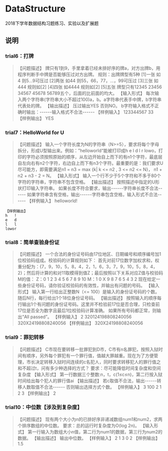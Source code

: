 # DataStructure

2018下学年数据结构习题练习、实验以及扩展题

## 说明

### trial6：打牌

> 【问题描述】
牌只有1到9，手里拿着已经未排好序的牌a，对方出牌b，用程序判断手中牌是否能够压过对方出牌。  规则：出牌牌型有5种
[1]一张 如4 则5...9可压过 
[2]两张 如44 则55，66，77，...，99可压过 
[3]三张 如444 规则如[2] 
[4]四张 如4444 规则如[2] 
[5]五张 牌型只有12345 23456 34567 45678 56789五个，后面的比前面的均大。
【输入形式】
每次输入两个字符串(字符串大小不超过100)a，b。a字符串代表手中牌，b字符串代表处的牌。
【输出描述】
压过输出YES 否则NO。
b字符输入格式不正确时输出：------输入格式不合法------
【样例输入】
	123344567
33
【样例输出】
	YES

### trial7：HelloWorld for U

> 【问题描述】
输入一个字符长度为N的字符串（N>=5），要求将每个字母拆分，形成U型输出来。例如：”helloworld“能被打印成h e l d l r lowo，打印的字符必须按照原始的顺序，从左边开始自上而下的有n1个字符，最底层自左向右有n2个字符，右边自上而下有n3个字符。最重要的是：我们要求U尽可能方，即需要满足n1 = n3 = max {k| k <= n2 , 3 <= n2 <= N}， n1 + n2 + n3 - 2 = N。
【输入形式】
输入一个行不少于5个字符和不多于80个字符的字符串，字符串不包含空格。
【输出描述】
按照描述中指定的U形状打印输入字符串。
如果长度不符合要求，输出------字符串长度不合法------
如果字符串含有空格，输出------字符串包含空格，输入形式不合法------
【样例输入】
	helloworld!



	【样例输出】
	h   !
    e   d
    l   l
    lowor

### trial8：简单查验身份证

> 【问题描述】
一个合法的身份证号码由17位地区、日期编号和顺序编号加1位校验码组成。校验码的计算规则如下：
首先对前17位数字加权求和，权重分配为：{7，9，10，5，8，4，2，1，6，3，7，9，10，5，8，4，2}；然后将计算的和对11取模得到值Z；最后按照以下关系对应Z值与校验码M的值：
Z：0 1 2 3 4 5 6 7 8 9 10
M：1 0 X 9 8 7 6 5 4 3 2
现在给定一些身份证号码，请你验证校验码的有效性，并输出有问题的号码。
【输入形式】
输入第一行给出正整数N（<= 100）是输入的身份证号码的个数。随后N行，每行给出1个18位身份证号码。
【输出描述】
按照输入的顺序每行输出1个有问题的身份证号码。这里并不检验前17位是否合理，只检查前17位是否全为数字且最后1位校验码计算准确。
如果所有号码都正常，则输出“All passed”。
【样例输入】
	2
320124198808240056
320X24198808240056
【样例输出】
320X24198808240056

### trial9：罪犯转移

> 【问题描述】
C市现在要转移一批罪犯到D市，C市有n名罪犯，按照入狱时间有顺序，另外每个罪犯有一个罪行值，值越大罪越重。现在为了方便管理，市长决定转移入狱时间连续的c名犯人，同时要求转移犯人的罪行值之和不超过t，问有多少种选择的方式？ 
要求：尽可能降低时间复杂度和空间复杂度
【输入形式】
第一行数据三个整数:n，t，c(1≤c≤n)，第二行按入狱时间给出每个犯人的罪行值ai
【输出描述】
若c取值不合法，输出------转移人数取值不合法------
否则输出选择方式个数。
【样例输入】
	3 100 2
	1 2 3
【样例输出】
	2


### trial10：中位数【涉及到复杂度】

> 【问题描述】
现有两个大小为n的已排好序非递减数组num1和num2，求两个排序数组的中位数。
要求：总的运行时复杂度为O(log 2n)。
【输入形式】
第一行输入为数组大小n值，第二行为num1的数据，第三行为num2的数据。
【输出描述】
输出中位数。
【样例输入】
	2
	1 3
	0 2
【样例输出】
	1.5
